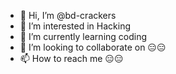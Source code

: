 - 👋 Hi, I’m @bd-crackers
- 👀 I’m interested in Hacking
- 🌱 I’m currently learning coding
- 💞️ I’m looking to collaborate on 😑😑
- 📫 How to reach me 😑😑

<!---
bd-crackers/bd-crackers is a ✨ special ✨ repository because its `README.md` (this file) appears on your GitHub profile.
You can click the Preview link to take a look at your changes.
--->
